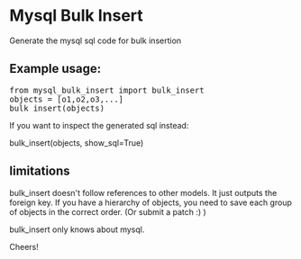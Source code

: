 
# Mysql Bulk Insert

Generate the mysql sql code for bulk insertion


## Example usage:

<pre>
from mysql_bulk_insert import bulk_insert
objects = [o1,o2,o3,...]
bulk_insert(objects)
</pre>

If you want to inspect the generated sql instead:

bulk_insert(objects, show_sql=True)

## limitations

bulk_insert doesn't follow references to other models.
It just outputs the foreign key.
If you have a hierarchy of objects, you need to save each group of objects in the correct order.
(Or submit a patch :) )

bulk_insert only knows about mysql.



Cheers!

